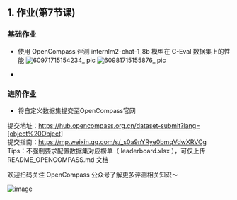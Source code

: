 ## 1. 作业(第7节课)

### 基础作业

- 使用 OpenCompass 评测 internlm2-chat-1_8b 模型在 C-Eval 数据集上的性能
![60971715154234_ pic](https://github.com/jabberwockyang/InternLMhomework/assets/52541128/cadea122-7355-415d-96d6-c10ed44f963c)
![60981715155876_ pic](https://github.com/jabberwockyang/InternLMhomework/assets/52541128/5466c088-f712-4505-b01a-8b263145d62e)

- 

### 进阶作业

- 将自定义数据集提交至OpenCompass官网

提交地址：https://hub.opencompass.org.cn/dataset-submit?lang=[object%20Object]  
提交指南：https://mp.weixin.qq.com/s/_s0a9nYRye0bmqVdwXRVCg  
Tips：不强制要求配置数据集对应榜单（ leaderboard.xlsx ），可仅上传 README_OPENCOMPASS.md 文档  


欢迎扫码关注 OpenCompass 公众号了解更多评测相关知识～

![image](https://github.com/InternLM/Tutorial/assets/25839884/1e8f3fd4-cf73-4d13-b5f0-03b1f925d825)

